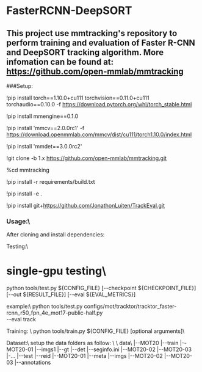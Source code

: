 # FasterRCNN-DeepSORT


## This project use mmtracking's repository to perform training and evaluation of Faster R-CNN and DeepSORT tracking algorithm. More infomation can be found at: https://github.com/open-mmlab/mmtracking

###Setup:

!pip install torch==1.10.0+cu111 torchvision==0.11.0+cu111 torchaudio==0.10.0 -f https://download.pytorch.org/whl/torch_stable.html

!pip install mmengine==0.1.0

!pip install 'mmcv==2.0.0rc1' -f https://download.openmmlab.com/mmcv/dist/cu111/torch1.10.0/index.html

!pip install 'mmdet==3.0.0rc2'

!git clone -b 1.x https://github.com/open-mmlab/mmtracking.git

%cd mmtracking

!pip install -r requirements/build.txt

!pip install -e .

!pip install git+https://github.com/JonathonLuiten/TrackEval.git

### Usage:\\
After cloning and install dependencies:

Testing:\\
# single-gpu testing\\
python tools/test.py ${CONFIG_FILE} [--checkpoint ${CHECKPOINT_FILE}] [--out ${RESULT_FILE}] [--eval ${EVAL_METRICS}]

example:\\
python tools/test.py configs/mot/tracktor/tracktor_faster-rcnn_r50_fpn_4e_mot17-public-half.py \
    --eval track

Training: \\
python tools/train.py ${CONFIG_FILE} [optional arguments]\\

Dataset:\\
setup the data folders as follow:
\\
\\
data\\
|--MOT20
    |--train
        |--MOT20-01
              |--imgs1
              |--gt
              |--det
              |--seginfo.ini
        |--MOT20-02
        |--MOT20-03
        |-...
    |--test
    |--reid
        |--MOT20-01
              |--meta
              |--imgs
        |--MOT20-02
        |--MOT20-03
    |--annotations
